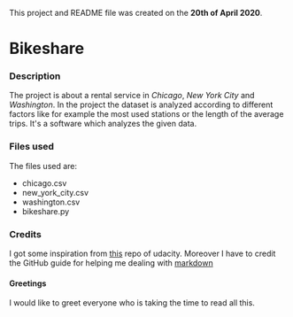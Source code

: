 This project and README file was created on the **20th of April 2020**.

# Bikeshare

### Description
The project is about a rental service in *Chicago*, *New York City* and *Washington*. In the project the dataset is analyzed according to different factors like for example the most used stations or the length of the average trips. It's a software which analyzes the given data.

### Files used
The files used are:
* chicago.csv
* new_york_city.csv
* washington.csv
* bikeshare.py


### Credits
I got some inspiration from [this](https://github.com/udacity/course-collaboration-travel-plans) repo of udacity.
Moreover I have to credit the GitHub guide for helping me dealing with [markdown](https://guides.github.com/features/mastering-markdown/)

#### Greetings
I would like to greet everyone who is taking the time to read all this.

